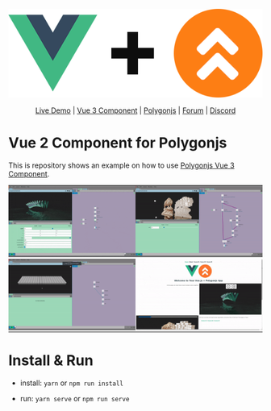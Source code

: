
<p align="center">
<img src="https://github.com/polygonjs/polygonjs-assets/blob/master/tutorials/vue/logos.png?raw=true" alt="Vuejs + Polygonjs"></img>
</p>

<p align="center">
<a href="https://polygonjs.com/vue2">Live Demo</a> |
<a href="https://github.com/polygonjs/polygonjs-vue3">Vue 3 Component</a> |
<a href="https://polygonjs.com">Polygonjs</a> |
<a href="https://polygonjs.com/forum">Forum</a> |
<a href="https://polygonjs.com/discord">Discord</a>
</p>


# Vue 2 Component for Polygonjs

This is repository shows an example on how to use [Polygonjs Vue 3 Component](https://github.com/polygonjs/polygonjs-vue3).


<table style="margin:0px;padding:0px">
	<tr style="margin:0px;padding:0px">
		<td style="margin:0px;padding:0px"><img src="https://github.com/polygonjs/polygonjs-assets/blob/master/tutorials/vue/scene_01.gif?raw=true"></img></td>
		<td style="margin:0px;padding:0px"><img src="https://github.com/polygonjs/polygonjs-assets/blob/master/tutorials/vue/scene_02.gif?raw=true"></img></td>
	</tr>
	<tr style="margin:0px;padding:0px">
		<td style="margin:0px;padding:0px"><img src="https://github.com/polygonjs/polygonjs-assets/blob/master/tutorials/vue/scene_03.gif?raw=true"></img></td>
		<td style="margin:0px;padding:0px"><img src="https://github.com/polygonjs/polygonjs-assets/blob/master/tutorials/vue/vue_example.gif?raw=true"></img></td>
	</tr>
</table>

# Install & Run

- install: `yarn` or `npm run install`

- run: `yarn serve` or `npm run serve`